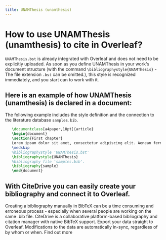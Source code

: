 ```yaml
---
title: UNAMThesis (unamthesis)
---
```


# How to use UNAMThesis (unamthesis) to cite in Overleaf? 
`UNAMThesis.bst` is already integrated with Overleaf and does not need to be explicitly uploaded. As soon as you define UNAMThesis in your work's document structure (with the command `\bibliographystyle{UNAMThesis}` - The file extension `.bst` can be omitted.), this style is recognized immediately, and you start can to work with it.

## Here is an example of how UNAMThesis (unamthesis) is declared in a document:
The following example includes the style definition and the connection to the literature database `samples.bib`.
```tex
   \documentclass[a4paper,10pt]{article}
   \begin{document}
   \section{First chapter}
   Lorem ipsum dolor sit amet, consectetur adipiscing elit. Aenean fermentum justo massa, ut maximus mauris sodales et. Aenean vel elit a erat rhoncus pharetra.
   \medskip
   %bibliographystyle 'UNAMThesis.bst'
   \bibliographystyle{UNAMThesis}
   %bibliography file 'samples.bib'.
   \bibliography{sample}
   \end{document}
```

## With CiteDrive you can easily create your bibliography and connect it to Overleaf. 
Creating a bibliography manually in BibTeX can be a time consuming and erroneous process - especially when several people are working on the same .bib file. CiteDrive is a collaborative platform-based bibliography and citation manager with native BibTeX support. Export your data straight to Overleaf. Modifications to the data are automatically in-sync, regardless of by whom or when. Find out more